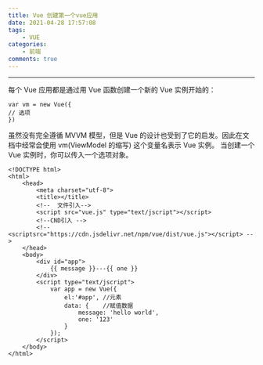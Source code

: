 ```yaml
---
title: Vue 创建第一个vue应用
date: 2021-04-28 17:57:08
tags:
	- VUE 
categories: 
	- 前端
comments: true	
---
```

* * *
每个 Vue 应用都是通过用 Vue 函数创建一个新的 Vue 实例开始的：
```
var vm = new Vue({
// 选项
})
```

<!-- more -->

虽然没有完全遵循 MVVM 模型，但是 Vue 的设计也受到了它的启发。因此在文档中经常会使用 vm(ViewModel 的缩写) 这个变量名表示 Vue 实例。
当创建一个 Vue 实例时，你可以传入一个选项对象。

```
<!DOCTYPE html>
<html>
    <head>
        <meta charset="utf-8">
        <title></title>
        <!--  文件引入-->
        <script src="vue.js" type="text/jscript"></script>
        <!--CND引入 -->
        <!-- <scriptsrc="https://cdn.jsdelivr.net/npm/vue/dist/vue.js"></script> -->
    </head>
    <body>
        <div id="app">
            {{ message }}---{{ one }}
        </div>
        <script type="text/jscript">
            var app = new Vue({
                el:'#app', //元素
                data: {    //赋值数据
                    message: 'hello world',
                    one: '123'
                }
            });
        </script>
    </body>
</html>
```